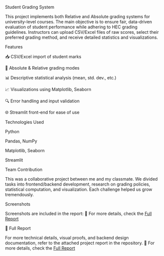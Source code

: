 Student Grading System

This project implements both Relative and Absolute grading systems for university-level courses. The main objective is to ensure fair, data-driven evaluation of student performance while adhering to HEC grading guidelines. Instructors can upload CSV/Excel files of raw scores, select their preferred grading method, and receive detailed statistics and visualizations.

Features

📥 CSV/Excel import of student marks

🎯 Absolute & Relative grading modes

📊 Descriptive statistical analysis (mean, std. dev., etc.)

📈 Visualizations using Matplotlib, Seaborn

🔍 Error handling and input validation

🌐 Streamlit front-end for ease of use

Technologies Used

Python

Pandas, NumPy

Matplotlib, Seaborn

Streamlit

Team Contribution

This was a collaborative project between me and my classmate. We divided tasks into frontend/backend development, research on grading policies, statistical computation, and visualization. Each challenge helped us grow tremendously.

Screenshots

Screenshots are included in the report:
📄 For more details, check the [Full Report](./report.pdf)


📄 Full Report

For more technical details, visual proofs, and backend design documentation, refer to the attached project report in the repository.
📄 For more details, check the [Full Report](./report.pdf)